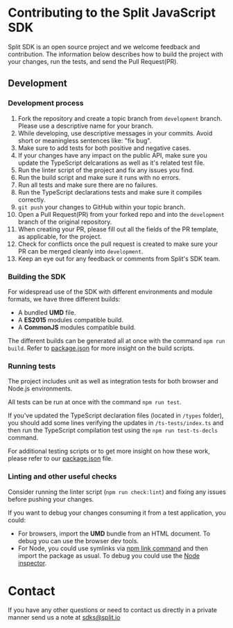 # Contributing to the Split JavaScript SDK

Split SDK is an open source project and we welcome feedback and contribution. The information below describes how to build the project with your changes, run the tests, and send the Pull Request(PR).

## Development

### Development process

1. Fork the repository and create a topic branch from `development` branch. Please use a descriptive name for your branch.
2. While developing, use descriptive messages in your commits. Avoid short or meaningless sentences like: "fix bug".
3. Make sure to add tests for both positive and negative cases.
4. If your changes have any impact on the public API, make sure you update the TypeScript delcarations as well as it's related test file.
5. Run the linter script of the project and fix any issues you find.
6. Run the build script and make sure it runs with no errors.
7. Run all tests and make sure there are no failures.
8. Run the TypeScript declarations tests and make sure it compiles correctly.
9. `git push` your changes to GitHub within your topic branch.
10. Open a Pull Request(PR) from your forked repo and into the `development` branch of the original repository.
11. When creating your PR, please fill out all the fields of the PR template, as applicable, for the project.
12. Check for conflicts once the pull request is created to make sure your PR can be merged cleanly into `development`.
13. Keep an eye out for any feedback or comments from Split's SDK team.

### Building the SDK

For widespread use of the SDK with different environments and module formats, we have three different builds:
* A bundled **UMD** file.
* A **ES2015** modules compatible build.
* A **CommonJS** modules compatible build.

The different builds can be generated all at once with the command `npm run build`. Refer to [package.json](package.json) for more insight on the build scripts.

### Running tests

The project includes unit as well as integration tests for both browser and Node.js environments.

All tests can be run at once with the command `npm run test`.

If you've updated the TypeScript declaration files (located in `/types` folder), you should add some lines verifying the updates in `/ts-tests/index.ts` and then run the TypeScript compilation test using the `npm run test-ts-decls` command.

For additional testing scripts or to get more insight on how these work, please refer to our [package.json](package.json) file.

### Linting and other useful checks

Consider running the linter script (`npm run check:lint`) and fixing any issues before pushing your changes.

If you want to debug your changes consuming it from a test application, you could:
- For browsers, import the **UMD** bundle from an HTML document. To debug you can use the browser dev tools.
- For Node, you could use symlinks via [npm link command](https://docs.npmjs.com/cli/link.html) and then import the package as usual. To debug you could use the [Node inspector](https://nodejs.org/en/docs/guides/debugging-getting-started/).

# Contact

If you have any other questions or need to contact us directly in a private manner send us a note at sdks@split.io